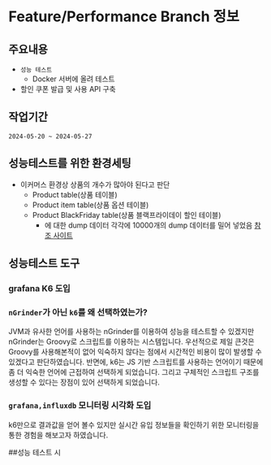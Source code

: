 # Feature/Performance Branch 정보

## 주요내용
+ `성능 테스트`
  + Docker 서버에 올려 테스트
+ 할인 쿠폰 발급 및 사용 API 구축


## 작업기간
`2024-05-20 ~ 2024-05-27`


## 성능테스트를 위한 환경세팅
+ 이커머스 환경상 상품의 개수가 많아야 된다고 판단
  + Product table(상품 테이블)
  + Product item table(상품 옵션 테이블)
  + Product BlackFriday table(상품 블랙프라이데이 할인 테이블)
    + 에 대한 dump 데이터 각각에 10000개의 dump 데이터를 밀어 넣었음 [참조 사이트](https://www.mockaroo.com/)


## 성능테스트 도구

### grafana K6 도입
### `nGrinder`가 아닌 `k6`를 왜 선택하였는가?
JVM과 유사한 언어를 사용하는 nGrinder를 이용하여 성능을 테스트할 수 있겠지만 nGrinder는 Groovy로 스크립트를 이용하는 시스템입니다.
우선적으로 제일 큰것은 Groovy를 사용해본적이 없어 익숙하지 않다는 점에서 시간적인 비용이 많이 발생할 수 있겠다고 판단하였습니다.
반면에, k6는 JS 기반 스크립트를 사용하는 언어이기 때문에 좀 더 익숙한 언어에 근접하여 선택하게 되었습니다. 그리고 구체적인 스크립트 구조를 생성할 수 있다는 장점이 있어 선택하게 되었습니다.

### `grafana,influxdb` 모니터링 시각화 도입
k6만으로 결과값을 얻어 볼수 있지만 실시간 유입 정보들을 확인하기 위한 모니터링을 통한 경험을 해보고자 하였습니다.


##성능 테스트 시 
